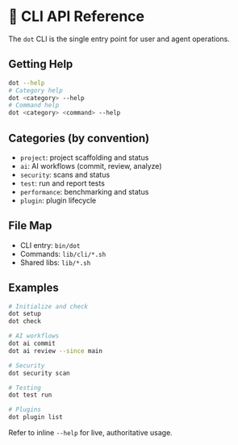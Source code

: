 # 📘 CLI API Reference

The `dot` CLI is the single entry point for user and agent operations.

## Getting Help
```bash
dot --help
# Category help
dot <category> --help
# Command help
dot <category> <command> --help
```

## Categories (by convention)
- `project`: project scaffolding and status
- `ai`: AI workflows (commit, review, analyze)
- `security`: scans and status
- `test`: run and report tests
- `performance`: benchmarking and status
- `plugin`: plugin lifecycle

## File Map
- CLI entry: `bin/dot`
- Commands: `lib/cli/*.sh`
- Shared libs: `lib/*.sh`

## Examples
```bash
# Initialize and check
dot setup
dot check

# AI workflows
dot ai commit
dot ai review --since main

# Security
dot security scan

# Testing
dot test run

# Plugins
dot plugin list
```

Refer to inline `--help` for live, authoritative usage.

